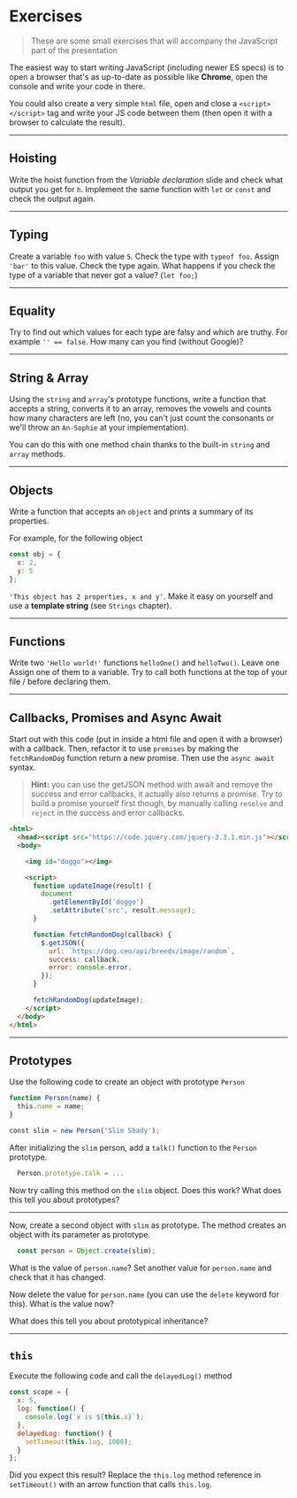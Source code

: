 # Exercises
> These are some small exercises that will accompany the JavaScript part of the presentation

The easiest way to start writing JavaScript (including newer ES specs) is to open a browser that's as up-to-date as possible like **Chrome**, open the console and write your code in there.

You could also create a very simple `html` file, open and close a `<script> </script>` tag and write your JS code between them (then open it with a browser to calculate the result).

---
## Hoisting
Write the hoist function from the _Variable declaration_ slide and check what output you get for `h`. Implement the same function with `let` or `const` and check the output again.

---
## Typing
Create a variable `foo` with value `5`. Check the type with `typeof foo`. Assign `'bar'` to this value. Check the type again. What happens if you check the type of a variable that never got a value? (`let foo;`)

---
## Equality
Try to find out which values for each type are falsy and which are truthy. For example `'' == false`. How many can you find (without Google)?

---
## String & Array
Using the `string` and `array`'s prototype functions, write a function that accepts a string, converts it to an array, removes the vowels and counts how many characters are left (no, you can't just count the consonants or we'll throw an `An-Sophie` at your implementation).

You can do this with one method chain thanks to the built-in `string` and `array` methods.

---
## Objects
Write a function that accepts an `object` and prints a summary of its properties.

For example, for the following object
````javascript
const obj = {
  x: 2,
  y: 5
};
````

`'This object has 2 properties, x and y'`. Make it easy on yourself and use a **template string** (see `Strings` chapter).

---
## Functions
Write two `'Hello world!'` functions `helloOne()` and `helloTwo()`. Leave one Assign one of them to a variable. Try to call both functions at the top of your file / before declaring them.

---
## Callbacks, Promises and Async Await
Start out with this code (put in inside a html file and open it with a browser) with a callback. 
Then, refactor it to use `promises` by making the `fetchRandomDog` function return a new promise. Then use the `async await` syntax. 
> **Hint:** you can use the getJSON method with await and remove the success and error callbacks, it actually also returns a promise. Try to build a promise yourself first though, by manually calling `resolve` and `reject` in the success and error callbacks.

````html
<html>
  <head><script src="https://code.jquery.com/jquery-3.3.1.min.js"></script></head>
  <body>

    <img id="doggo"></img>

    <script>
      function updateImage(result) {
        document
          .getElementById('doggo')
          .setAttribute('src', result.message);
      }

      function fetchRandomDog(callback) {
        $.getJSON({
          url: `https://dog.ceo/api/breeds/image/random`,
          success: callback,
          error: console.error,
        });
      }

      fetchRandomDog(updateImage);
    </script>
  </body>
</html>
````
---
## Prototypes
Use the following code to create an object with prototype `Person`

````javascript
function Person(name) {
  this.name = name;
}

const slim = new Person('Slim Shady');
````

After initializing the `slim` person, add a `talk()` function to the `Person` prototype.

````javascript
  Person.prototype.talk = ...
````

Now try calling this method on the `slim` object. Does this work? What does this tell you about prototypes?

---

Now, create a second object with `slim` as prototype. The  method creates an object with its parameter as prototype.

````javascript
  const person = Object.create(slim);
````

What is the value of `person.name`? Set another value for `person.name` and check that it has changed.

Now delete the value for `person.name` (you can use the `delete` keyword for this). What is the value now?

What does this tell you about prototypical inheritance?

---
## `this`

Execute the following code and call the `delayedLog()` method

````javascript
const scope = {
  x: 5,
  log: function() {
    console.log(`x is ${this.x}`);
  },
  delayedLog: function() {
    setTimeout(this.log, 1000);
  }   
};
````

Did you expect this result? Replace the `this.log` method reference in `setTimeout()` with an arrow function that calls `this.log`.